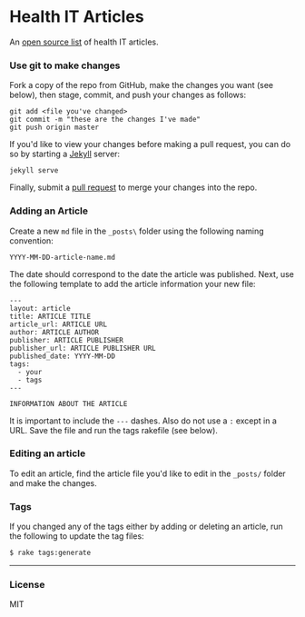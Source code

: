 # Health IT Articles

An [open source list] of health IT articles.

### Use git to make changes

Fork a copy of the repo from GitHub, make the changes you want (see below), then stage, commit, and push your changes as follows:

```
git add <file you've changed>
git commit -m "these are the changes I've made"
git push origin master
```

If you'd like to view your changes before making a pull request, you can do so by starting a [Jekyll] server:

```
jekyll serve
```

Finally, submit a [pull request] to merge your changes into the repo.

### Adding an Article

Create a new `md` file in the `_posts\` folder using the following naming convention:

```
YYYY-MM-DD-article-name.md
```

The date should correspond to the date the article was published. Next, use the following template to add the article information your new file:

```
---
layout: article
title: ARTICLE TITLE
article_url: ARTICLE URL
author: ARTICLE AUTHOR
publisher: ARTICLE PUBLISHER
publisher_url: ARTICLE PUBLISHER URL
published_date: YYYY-MM-DD
tags:
  - your
  - tags
---

INFORMATION ABOUT THE ARTICLE
```

It is important to include the `---` dashes. Also do not use a `:` except in a URL. Save the file and run the tags rakefile (see below).

### Editing an article

To edit an article, find the article file you'd like to edit in the `_posts/` folder and make the changes.

### Tags

If you changed any of the tags either by adding or deleting an article, run the following to update the tag files:

```sh
$ rake tags:generate
```

----
### License

MIT

[pull request]:https://github.com/noranda/health-it-articles/pulls
[open source list]:http://noranda.github.io/health-it-articles/
[Jekyll]:http://jekyllrb.com/
